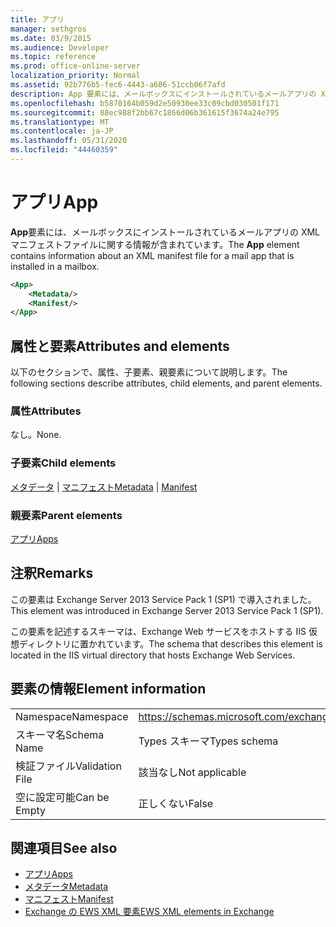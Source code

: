 ```yaml
---
title: アプリ
manager: sethgros
ms.date: 03/9/2015
ms.audience: Developer
ms.topic: reference
ms.prod: office-online-server
localization_priority: Normal
ms.assetid: 92b776b5-fec6-4443-a606-51ccb06f7afd
description: App 要素には、メールボックスにインストールされているメールアプリの XML マニフェストファイルに関する情報が含まれています。
ms.openlocfilehash: b5870164b059d2e50930ee33c09cbd030501f171
ms.sourcegitcommit: 88ec988f2bb67c1866d06b361615f3674a24e795
ms.translationtype: MT
ms.contentlocale: ja-JP
ms.lasthandoff: 05/31/2020
ms.locfileid: "44460359"
---
```

# <a name="app"></a><span data-ttu-id="ebb1f-103">アプリ</span><span class="sxs-lookup"><span data-stu-id="ebb1f-103">App</span></span>

<span data-ttu-id="ebb1f-104">**App**要素には、メールボックスにインストールされているメールアプリの XML マニフェストファイルに関する情報が含まれています。</span><span class="sxs-lookup"><span data-stu-id="ebb1f-104">The **App** element contains information about an XML manifest file for a mail app that is installed in a mailbox.</span></span> 
  
```XML
<App>
    <Metadata/>
    <Manifest/>
</App>
```

## <a name="attributes-and-elements"></a><span data-ttu-id="ebb1f-105">属性と要素</span><span class="sxs-lookup"><span data-stu-id="ebb1f-105">Attributes and elements</span></span>

<span data-ttu-id="ebb1f-106">以下のセクションで、属性、子要素、親要素について説明します。</span><span class="sxs-lookup"><span data-stu-id="ebb1f-106">The following sections describe attributes, child elements, and parent elements.</span></span>
  
### <a name="attributes"></a><span data-ttu-id="ebb1f-107">属性</span><span class="sxs-lookup"><span data-stu-id="ebb1f-107">Attributes</span></span>

<span data-ttu-id="ebb1f-108">なし。</span><span class="sxs-lookup"><span data-stu-id="ebb1f-108">None.</span></span>
  
### <a name="child-elements"></a><span data-ttu-id="ebb1f-109">子要素</span><span class="sxs-lookup"><span data-stu-id="ebb1f-109">Child elements</span></span>

<span data-ttu-id="ebb1f-110">[メタデータ](metadata-ex15websvcsotherref.md)  | [マニフェスト](manifest.md)</span><span class="sxs-lookup"><span data-stu-id="ebb1f-110">[Metadata](metadata-ex15websvcsotherref.md) | [Manifest](manifest.md)</span></span>
  
### <a name="parent-elements"></a><span data-ttu-id="ebb1f-111">親要素</span><span class="sxs-lookup"><span data-stu-id="ebb1f-111">Parent elements</span></span>

[<span data-ttu-id="ebb1f-112">アプリ</span><span class="sxs-lookup"><span data-stu-id="ebb1f-112">Apps</span></span>](apps.md)
  
## <a name="remarks"></a><span data-ttu-id="ebb1f-113">注釈</span><span class="sxs-lookup"><span data-stu-id="ebb1f-113">Remarks</span></span>

<span data-ttu-id="ebb1f-114">この要素は Exchange Server 2013 Service Pack 1 (SP1) で導入されました。</span><span class="sxs-lookup"><span data-stu-id="ebb1f-114">This element was introduced in Exchange Server 2013 Service Pack 1 (SP1).</span></span>
  
<span data-ttu-id="ebb1f-115">この要素を記述するスキーマは、Exchange Web サービスをホストする IIS 仮想ディレクトリに置かれています。</span><span class="sxs-lookup"><span data-stu-id="ebb1f-115">The schema that describes this element is located in the IIS virtual directory that hosts Exchange Web Services.</span></span>
  
## <a name="element-information"></a><span data-ttu-id="ebb1f-116">要素の情報</span><span class="sxs-lookup"><span data-stu-id="ebb1f-116">Element information</span></span>

|||
|:-----|:-----|
|<span data-ttu-id="ebb1f-117">Namespace</span><span class="sxs-lookup"><span data-stu-id="ebb1f-117">Namespace</span></span>  <br/> |https://schemas.microsoft.com/exchange/services/2006/types  <br/> |
|<span data-ttu-id="ebb1f-118">スキーマ名</span><span class="sxs-lookup"><span data-stu-id="ebb1f-118">Schema Name</span></span>  <br/> |<span data-ttu-id="ebb1f-119">Types スキーマ</span><span class="sxs-lookup"><span data-stu-id="ebb1f-119">Types schema</span></span>  <br/> |
|<span data-ttu-id="ebb1f-120">検証ファイル</span><span class="sxs-lookup"><span data-stu-id="ebb1f-120">Validation File</span></span>  <br/> |<span data-ttu-id="ebb1f-121">該当なし</span><span class="sxs-lookup"><span data-stu-id="ebb1f-121">Not applicable</span></span>  <br/> |
|<span data-ttu-id="ebb1f-122">空に設定可能</span><span class="sxs-lookup"><span data-stu-id="ebb1f-122">Can be Empty</span></span>  <br/> |<span data-ttu-id="ebb1f-123">正しくない</span><span class="sxs-lookup"><span data-stu-id="ebb1f-123">False</span></span>  <br/> |
   
## <a name="see-also"></a><span data-ttu-id="ebb1f-124">関連項目</span><span class="sxs-lookup"><span data-stu-id="ebb1f-124">See also</span></span>

- [<span data-ttu-id="ebb1f-125">アプリ</span><span class="sxs-lookup"><span data-stu-id="ebb1f-125">Apps</span></span>](apps.md)
- [<span data-ttu-id="ebb1f-126">メタデータ</span><span class="sxs-lookup"><span data-stu-id="ebb1f-126">Metadata</span></span>](metadata-ex15websvcsotherref.md)
- [<span data-ttu-id="ebb1f-127">マニフェスト</span><span class="sxs-lookup"><span data-stu-id="ebb1f-127">Manifest</span></span>](manifest.md)
- [<span data-ttu-id="ebb1f-128">Exchange の EWS XML 要素</span><span class="sxs-lookup"><span data-stu-id="ebb1f-128">EWS XML elements in Exchange</span></span>](ews-xml-elements-in-exchange.md)

